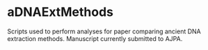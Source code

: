 # aDNAExtMethods
Scripts used to perform analyses for paper comparing ancient DNA extraction methods. Manuscript currently submitted to AJPA.
